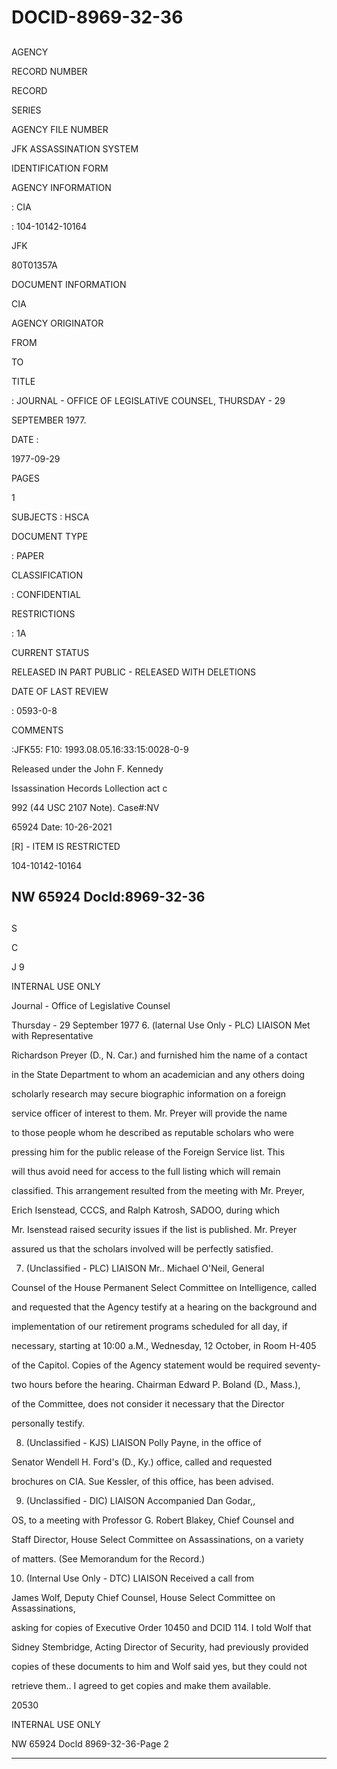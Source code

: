 # DOCID-8969-32-36

##
AGENCY

RECORD NUMBER

RECORD

SERIES

AGENCY FILE NUMBER

JFK ASSASSINATION SYSTEM

IDENTIFICATION FORM

AGENCY INFORMATION

: CIA

: 104-10142-10164

JFK

80T01357A

DOCUMENT INFORMATION

CIA

AGENCY ORIGINATOR

FROM

TO

TITLE

: JOURNAL - OFFICE OF LEGISLATIVE COUNSEL, THURSDAY - 29

SEPTEMBER 1977.

DATE :

1977-09-29

PAGES

1

SUBJECTS : HSCA

DOCUMENT TYPE

: PAPER

CLASSIFICATION

: CONFIDENTIAL

RESTRICTIONS

: 1A

CURRENT STATUS

RELEASED IN PART PUBLIC - RELEASED WITH DELETIONS

DATE OF LAST REVIEW

: 0593-0-8

COMMENTS

:JFK55: F10: 1993.08.05.16:33:15:0028-0-9

Released under the John F. Kennedy

Issassination Hecords Lollection act c

992 (44 USC 2107 Note). Case#:NV

65924 Date: 10-26-2021

[R] - ITEM IS RESTRICTED

104-10142-10164

NW 65924 Docld:8969-32-36
---

##
S

C

J 9

INTERNAL USE ONLY

Journal - Office of Legislative Counsel

Thursday - 29 September 1977
6. (laternal Use Only - PLC) LIAISON Met with Representative

Richardson Preyer (D., N. Car.) and furnished him the name of a contact

in the State Department to whom an academician and any others doing

scholarly research may secure biographic information on a foreign

service officer of interest to them. Mr. Preyer will provide the name

to those people whom he described as reputable scholars who were

pressing him for the public release of the Foreign Service list. This

will thus avoid need for access to the full listing which will remain

classified. This arrangement resulted from the meeting with Mr. Preyer,

Erich Isenstead, CCCS, and Ralph Katrosh, SADOO, during which

Mr. Isenstead raised security issues if the list is published. Mr. Preyer

assured us that the scholars involved will be perfectly satisfied.

7. (Unclassified - PLC) LIAISON Mr.. Michael O'Neil, General

Counsel of the House Permanent Select Committee on Intelligence, called

and requested that the Agency testify at a hearing on the background and

implementation of our retirement programs scheduled for all day, if

necessary, starting at 10:00 a.M., Wednesday, 12 October, in Room H-405

of the Capitol. Copies of the Agency statement would be required seventy-

two hours before the hearing. Chairman Edward P. Boland (D., Mass.),

of the Committee, does not consider it necessary that the Director

personally testify.

8. (Unclassified - KJS) LIAISON Polly Payne, in the office of

Senator Wendell H. Ford's (D., Ky.) office, called and requested

brochures on CIA. Sue Kessler, of this office, has been advised.

9. (Unclassified - DIC) LIAISON Accompanied Dan Godar,,

OS, to a meeting with Professor G. Robert Blakey, Chief Counsel and

Staff Director, House Select Committee on Assassinations, on a variety

of matters. (See Memorandum for the Record.)

10. (Internal Use Only - DTC) LIAISON Received a call from

James Wolf, Deputy Chief Counsel, House Select Committee on Assassinations,

asking for copies of Executive Order 10450 and DCID 114. I told Wolf that

Sidney Stembridge, Acting Director of Security, had previously provided

copies of these documents to him and Wolf said yes, but they could not

retrieve them.. I agreed to get copies and make them available.

20530

INTERNAL USE ONLY

NW 65924 Docld 8969-32-36-Page 2

---

